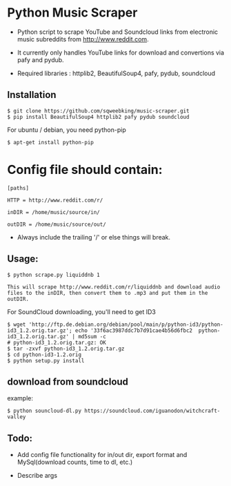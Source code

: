 Python Music Scraper
======

* Python script to scrape YouTube and Soundcloud links from electronic music subreddits from http://www.reddit.com.

* It currently only handles YouTube links for download and convertions via pafy and pydub.

* Required libraries :  httplib2, BeautifulSoup4, pafy, pydub, soundcloud


## Installation

    $ git clone https://github.com/sqweebking/music-scraper.git
    $ pip install BeautifulSoup4 httplib2 pafy pydub soundcloud

For ubuntu / debian, you need python-pip

    $ apt-get install python-pip

# Config file should contain: 
    [paths]
    
    HTTP = http://www.reddit.com/r/
    
    inDIR = /home/music/source/in/
    
    outDIR = /home/music/source/out/
    
* Always include the trailing '/' or else things will break.

## Usage:
    $ python scrape.py liquiddnb 1
    
    This will scrape http://www.reddit.com/r/liquiddnb and download audio files to the inDIR, then convert them to .mp3 and put them in the outDIR.
    
For SoundCloud downloading, you'll need to get ID3

    $ wget 'http://ftp.de.debian.org/debian/pool/main/p/python-id3/python-id3_1.2.orig.tar.gz'; echo '33f6ac3987ddc7b7d91cae4b56d6fbc2  python-id3_1.2.orig.tar.gz' | md5sum -c
    # python-id3_1.2.orig.tar.gz: OK
    $ tar -zxvf python-id3_1.2.orig.tar.gz
    $ cd python-id3-1.2.orig
    $ python setup.py install
    
## download from soundcloud

example:


    $ python souncloud-dl.py https://soundcloud.com/iguanodon/witchcraft-valley



## Todo: 

* Add config file functionality for in/out dir, export format and MySql(download counts, time to dl, etc.)

* Describe args
